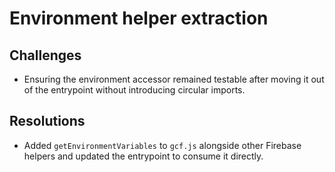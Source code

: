 # Environment helper extraction

## Challenges
- Ensuring the environment accessor remained testable after moving it out of the entrypoint without introducing circular imports.

## Resolutions
- Added `getEnvironmentVariables` to `gcf.js` alongside other Firebase helpers and updated the entrypoint to consume it directly.
